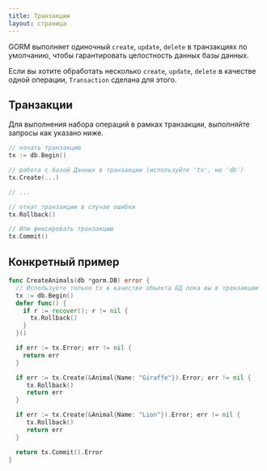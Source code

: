```yaml
---
title: Транзакции
layout: страница
---
```


GORM выполняет одиночный `create`, `update`, `delete` в транзакциях по умолчанию, чтобы гарантировать целостность данных базы данных.

Если вы хотите обработать несколько `create`, `update`, `delete` в качестве одной операции, `Transaction` сделана для этого.

## Транзакции

Для выполнения набора операций в рамках транзакции, выполняйте запросы как указано ниже.

```go
// начать транзакцию
tx := db.Begin()

// работа с базой Данных в транзакции (используйте 'tx', не 'db')
tx.Create(...)

// ...

// откат транзакции в случае ошибки
tx.Rollback()

// Или фиксировать транзакцию
tx.Commit()
```

## Конкретный пример

```go
func CreateAnimals(db *gorm.DB) error {
  // Используете только tx в качестве объекта БД пока вы в транзакции
  tx := db.Begin()
  defer func() {
    if r := recover(); r != nil {
      tx.Rollback()
    }
  }()

  if err := tx.Error; err != nil {
    return err
  }

  if err := tx.Create(&Animal{Name: "Giraffe"}).Error; err != nil {
     tx.Rollback()
     return err
  }

  if err := tx.Create(&Animal{Name: "Lion"}).Error; err != nil {
     tx.Rollback()
     return err
  }

  return tx.Commit().Error
}
```
